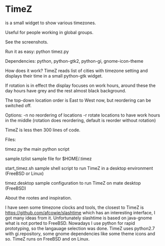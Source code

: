
# TimeZ
is a small widget to show various timezones.

Useful for people working in global groups.

See the screenshots.



Run it as easy: python timez.py

Dependencies: python, python-gtk2, python-gi, gnome-icon-theme

How does it work? TimeZ reads list of cities with timezone setting and displays their time in a small python-gtk widget.

If rotation is in effect the display focuses on work hours, around these the day hours have grey and the rest almost black background.

The top-down location order is East to West now, but reordering can be switched off.

Options: 
  -n   no reordering of locations
  -r   rotate locations to have work hours in the middle
  (rotation does reordering, default is reorder without rotation)

TimeZ is less then 300 lines of code.



Files:

timez.py          the main python script

sample.tzlist     sample file for $HOME/.timez

start_timez.sh    sample shell script to run TimeZ in a desktop environment (FreeBSD or Linux)

timez.desktop     sample configuration to run TimeZ on mate desktop (FreeBSD)


About the rootes and inspiration.

I have seen some timezone clocks and tools, the closest to TimeZ is https://github.com/afcowie/slashtime which 
has an interesting interface, I got many ideas from it. Unfortunately slashtime is based on java-gnome what is not ported to FreeBSD. Nowadays I use python for rapid prototyping, so the langauage selection was done. TimeZ uses python2.7 with gi.repository, some gnome dependencies like some theme icons and so. TimeZ runs on FreeBSD and on Linux.

